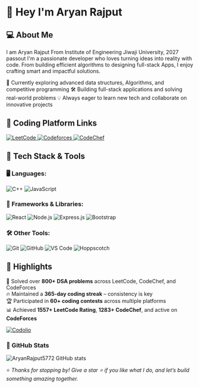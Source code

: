 # 👋 Hey I'm Aryan Rajput

## 💻 About Me
I am Aryan Rajput From Institute of Engineering Jiwaji University, 2027 passout
I'm a passionate developer who loves turning ideas into reality with code. From building efficient algorithms to designing full-stack Apps, I enjoy crafting smart and impactful solutions.

 🌱 Currently exploring advanced data structures, Algorithms, and competitive programming
 🛠️ Building full-stack applications and solving real-world problems
 💡 Always eager to learn new tech and collaborate on innovative projects


## 🧠 Coding Platform Links
 
<p align="left"> <a href="https://leetcode.com/u/Aryan_Rajput4266/" target="_blank"> <img src="https://img.shields.io/badge/LeetCode-FFA116?style=for-the-badge&logo=leetcode&logoColor=black" alt="LeetCode" /> </a>
 <a href="https://codeforces.com/profile/Aryan_Rajput4266" target="_blank"> <img src="https://img.shields.io/badge/Codeforces-1F8ACB?style=for-the-badge&logo=codeforces&logoColor=white" alt="Codeforces" /> </a> 
 <a href="https://www.codechef.com/users/aryan_rajput42" target="_blank"> <img src="https://img.shields.io/badge/CodeChef-5B4638?style=for-the-badge&logo=codechef&logoColor=white" alt="CodeChef" /> </a> 


## 🧠 Tech Stack & Tools



### 🖥️ Languages:
![C++](https://img.shields.io/badge/C++-00599C?style=for-the-badge&logo=c%2B%2B&logoColor=white)
![JavaScript](https://img.shields.io/badge/JavaScript-F7DF1E?style=for-the-badge&logo=javascript&logoColor=black)

### 🧩 Frameworks & Libraries:
![React](https://img.shields.io/badge/React-20232A?style=for-the-badge&logo=react&logoColor=61DAFB)
![Node.js](https://img.shields.io/badge/Node.js-339933?style=for-the-badge&logo=nodedotjs&logoColor=white)
![Express.js](https://img.shields.io/badge/Express.js-000000?style=for-the-badge&logo=express&logoColor=white)
![Bootstrap](https://img.shields.io/badge/Bootstrap-563d7c?style=for-the-badge&logo=bootstrap&logoColor=white)

### 🛠️ Other Tools:
![Git](https://img.shields.io/badge/Git-F05032?style=for-the-badge&logo=git&logoColor=white)
![GitHub](https://img.shields.io/badge/GitHub-100000?style=for-the-badge&logo=github&logoColor=white)
![VS Code](https://img.shields.io/badge/VS%20Code-007ACC?style=for-the-badge&logo=visual-studio-code&logoColor=white)
![Hoppscotch](https://img.shields.io/badge/Hoppscotch-FF6C37?style=for-the-badge&logo=hoppscotch&logoColor=white)




## 🧩 Highlights

  🎯 Solved over **800+ DSA problems** across LeetCode, CodeChef, and CodeForces  
  🔥 Maintained a **365-day coding streak** – consistency is key  
  🏆 Participated in **60+ coding contests** across multiple platforms  
  📊 Achieved **1557+ LeetCode Rating**, **1283+ CodeChef**, and active on **CodeForces**
  
 
 [![Codolio](https://img.shields.io/badge/Codolio-Visit-blueviolet?style=for-the-badge&logo=internet-explorer)](https://codolio.com/profile/AryanRajput)




### 🔭 GitHub Stats

![AryanRajput5772 GitHub stats](https://github-readme-stats.vercel.app/api?username=AryanRajput5772&show_icons=true&theme=radical)



 

⭐ _Thanks for stopping by! Give a star ⭐ if you like what I do, and let’s build something amazing together._

